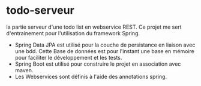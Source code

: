 # todo-serveur
la partie serveur d'une todo list en webservice REST.
Ce projet me sert d'entrainement pour l'utilisation du framework Spring.

* Spring Data JPA est utilisé pour la couche de persistance en liaison avec une bdd.
 Cette Base de données est pour l'instant une base en mémoire pour faciliter le développement et les tests.
* Spring Boot est utilisé pour construire le projet en association avec maven.
* Les Webservices sont définis à l'aide des annotations spring.
